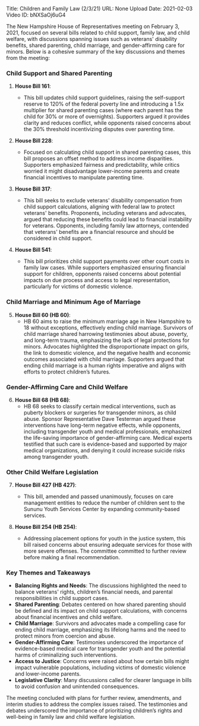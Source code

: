 Title: Children and Family Law (2/3/21)
URL: None
Upload Date: 2021-02-03
Video ID: bNXSaOj6uG4

The New Hampshire House of Representatives meeting on February 3, 2021, focused on several bills related to child support, family law, and child welfare, with discussions spanning issues such as veterans' disability benefits, shared parenting, child marriage, and gender-affirming care for minors. Below is a cohesive summary of the key discussions and themes from the meeting:

### **Child Support and Shared Parenting**
1. **House Bill 161**:
   - This bill updates child support guidelines, raising the self-support reserve to 120% of the federal poverty line and introducing a 1.5x multiplier for shared parenting cases (where each parent has the child for 30% or more of overnights). Supporters argued it provides clarity and reduces conflict, while opponents raised concerns about the 30% threshold incentivizing disputes over parenting time.

2. **House Bill 228**:
   - Focused on calculating child support in shared parenting cases, this bill proposes an offset method to address income disparities. Supporters emphasized fairness and predictability, while critics worried it might disadvantage lower-income parents and create financial incentives to manipulate parenting time.

3. **House Bill 317**:
   - This bill seeks to exclude veterans' disability compensation from child support calculations, aligning with federal law to protect veterans' benefits. Proponents, including veterans and advocates, argued that reducing these benefits could lead to financial instability for veterans. Opponents, including family law attorneys, contended that veterans' benefits are a financial resource and should be considered in child support.

4. **House Bill 541**:
   - This bill prioritizes child support payments over other court costs in family law cases. While supporters emphasized ensuring financial support for children, opponents raised concerns about potential impacts on due process and access to legal representation, particularly for victims of domestic violence.

### **Child Marriage and Minimum Age of Marriage**
5. **House Bill 60 (HB 60)**:
   - HB 60 aims to raise the minimum marriage age in New Hampshire to 18 without exceptions, effectively ending child marriage. Survivors of child marriage shared harrowing testimonies about abuse, poverty, and long-term trauma, emphasizing the lack of legal protections for minors. Advocates highlighted the disproportionate impact on girls, the link to domestic violence, and the negative health and economic outcomes associated with child marriage. Supporters argued that ending child marriage is a human rights imperative and aligns with efforts to protect children’s futures.

### **Gender-Affirming Care and Child Welfare**
6. **House Bill 68 (HB 68)**:
   - HB 68 seeks to classify certain medical interventions, such as puberty blockers or surgeries for transgender minors, as child abuse. Sponsor Representative Dave Testerman argued these interventions have long-term negative effects, while opponents, including transgender youth and medical professionals, emphasized the life-saving importance of gender-affirming care. Medical experts testified that such care is evidence-based and supported by major medical organizations, and denying it could increase suicide risks among transgender youth.

### **Other Child Welfare Legislation**
7. **House Bill 427 (HB 427)**:
   - This bill, amended and passed unanimously, focuses on care management entities to reduce the number of children sent to the Sununu Youth Services Center by expanding community-based services.

8. **House Bill 254 (HB 254)**:
   - Addressing placement options for youth in the justice system, this bill raised concerns about ensuring adequate services for those with more severe offenses. The committee committed to further review before making a final recommendation.

### **Key Themes and Takeaways**
- **Balancing Rights and Needs**: The discussions highlighted the need to balance veterans' rights, children’s financial needs, and parental responsibilities in child support cases.
- **Shared Parenting**: Debates centered on how shared parenting should be defined and its impact on child support calculations, with concerns about financial incentives and child welfare.
- **Child Marriage**: Survivors and advocates made a compelling case for ending child marriage, emphasizing its lifelong harms and the need to protect minors from coercion and abuse.
- **Gender-Affirming Care**: Testimonies underscored the importance of evidence-based medical care for transgender youth and the potential harms of criminalizing such interventions.
- **Access to Justice**: Concerns were raised about how certain bills might impact vulnerable populations, including victims of domestic violence and lower-income parents.
- **Legislative Clarity**: Many discussions called for clearer language in bills to avoid confusion and unintended consequences.

The meeting concluded with plans for further review, amendments, and interim studies to address the complex issues raised. The testimonies and debates underscored the importance of prioritizing children’s rights and well-being in family law and child welfare legislation.